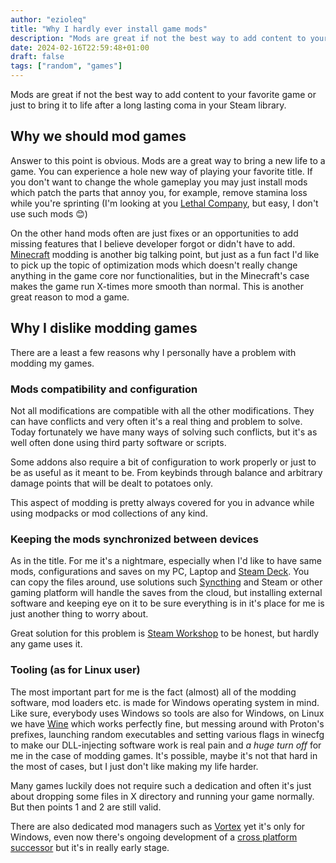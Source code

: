 ```yaml
---
author: "ezioleq"
title: "Why I hardly ever install game mods"
description: "Mods are great if not the best way to add content to your favorite game or just to bring it to life after a long lasting coma in your Steam library."
date: 2024-02-16T22:59:48+01:00
draft: false
tags: ["random", "games"]
---
```

Mods are great if not the best way to add content to your favorite game or just to bring it to life after a long lasting coma in your Steam library.
<!--more-->

## Why we should mod games

Answer to this point is obvious. Mods are a great way to bring a new life to a game. You can experience a hole new way of playing your favorite title. If you don't want to change the whole gameplay you may just install mods which patch the parts that annoy you, for example, remove stamina loss while you're sprinting (I'm looking at you [Lethal Company][lethal-company], but easy, I don't use such mods 😊)

On the other hand mods often are just fixes or an opportunities to add missing features that I believe developer forgot or didn't have to add. [Minecraft][minecraft] modding is another big talking point, but just as a fun fact I'd like to pick up the topic of optimization mods which doesn't really change anything in the game core nor functionalities, but in the Minecraft's case makes the game run X-times more smooth than normal. This is another great reason to mod a game.

## Why I dislike modding games

There are a least a few reasons why I personally have a problem with modding my games.

### Mods compatibility and configuration

Not all modifications are compatible with all the other modifications. They can have conflicts and very often it's a real thing and problem to solve. Today fortunately we have many ways of solving such conflicts, but it's as well often done using third party software or scripts.

Some addons also require a bit of configuration to work properly or just to be as useful as it meant to be. From keybinds through balance and arbitrary damage points that will be dealt to potatoes only.

This aspect of modding is pretty always covered for you in advance while using modpacks or mod collections of any kind.

### Keeping the mods synchronized between devices

As in the title. For me it's a nightmare, especially when I'd like to have same mods, configurations and saves on my PC, Laptop and [Steam Deck][steam-deck]. You can copy the files around, use solutions such [Syncthing][syncthing] and Steam or other gaming platform will handle the saves from the cloud, but installing external software and keeping eye on it to be sure everything is in it's place for me is just another thing to worry about.

Great solution for this problem is [Steam Workshop][steam-workshop] to be honest, but hardly any game uses it.

### Tooling (as for Linux user)

The most important part for me is the fact (almost) all of the modding software, mod loaders etc. is made for Windows operating system in mind. Like sure, everybody uses Windows so tools are also for Windows, on Linux we have [Wine][wine] which works perfectly fine, but messing around with Proton's prefixes, launching random executables and setting various flags in winecfg to make our DLL-injecting software work is real pain and *a huge turn off* for me in the case of modding games. It's possible, maybe it's not that hard in the most of cases, but I just don't like making my life harder.

Many games luckily does not require such a dedication and often it's just about dropping some files in X directory and running your game normally. But then points 1 and 2 are still valid.

There are also dedicated mod managers such as [Vortex][vortex] yet it's only for Windows, even now there's ongoing development of a [cross platform successor][nexusmods-app] but it's in really early stage.

[lethal-company]: https://store.steampowered.com/app/1966720/Lethal_Company/
[minecraft]: https://www.minecraft.net/
[syncthing]: https://syncthing.net/
[steam-deck]: https://store.steampowered.com/steamdeck
[wine]: https://www.winehq.org/
[vortex]: https://www.nexusmods.com/about/vortex/
[nexusmods-app]: https://github.com/Nexus-Mods/NexusMods.App/
[steam-workshop]: https://steamcommunity.com/workshop/
